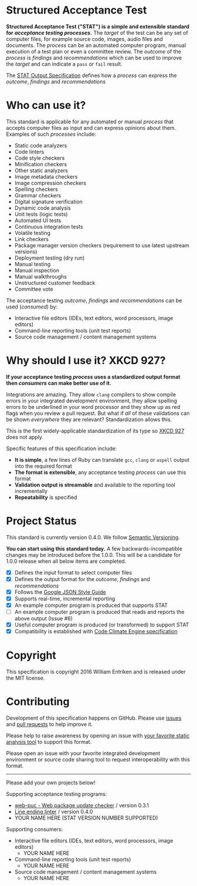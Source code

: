 # Structured Acceptance Test

**Structured Acceptance Test ("STAT") is a simple and extensible standard for *acceptance testing processes*.** The *target* of the test can be any set of computer files, for example source code, images, audio files and documents. The *process* can be an automated computer program, manual execution of a test plan or even a committee review. The *outcome* of the *process* is *findings* and *recommendations* which can be used to improve the *target* and can indicate a `pass` or `fail` result.

The [STAT Output Specification](Stat-Output.md) defines how a *process* can express the *outcome*, *findings* and *recommendations*

# Who can use it?

This standard is applicable for any automated or manual *process* that accepts computer files as input and can express opinions about them. Examples of such *processes* include:

 * Static code analyzers
  * Code linters
  * Code style checkers
  * Minification checkers
 * Other static analyzers
  * Image metadata checkers
  * Image compression checkers
  * Spelling checkers
  * Grammar checkers
  * Digital signature verification
 * Dynamic code analysis
  * Unit tests (logic tests)
  * Automated UI tests
  * Continuous integration tests
 * Volatile testing
  * Link checkers
  * Package manager version checkers (requirement to use latest upstream versions)
  * Deployment testing (dry run)
 * Manual testing
  * Manual inspection
  * Manual walkthroughs
  * Unstructured customer feedback
  * Committee vote

The acceptance testing *outcome*, *findings* and *recommendations* can be used (*consumed*) by:

 * Interactive file editors (IDEs, text editors, word processors, image editors)
 * Command-line reporting tools (unit test reports)
 * Source code management / content management systems

# Why should I use it? XKCD 927?

**If your acceptance testing *process* uses a standardized output format then *consumers* can make better use of it.**

Integrations are amazing. They allow `clang` compilers to show compile errors in your integrated development environment, they allow spelling errors to be underlined in your word processor and they show up as red flags when you review a pull request. But what if *all* of these validations can be shown *everywhere* they are relevant? Standardization allows this.

This is the first widely-applicable standardization of its type so [XKCD 927](https://xkcd.com/927/) does not apply.

Specific features of this specification include:

 * **It is simple**, a few lines of Ruby can translate `gcc`, `clang` or `aspell` output into the required format
 * **The format is extensible**, any acceptance testing *process* can use this format
 * **Validation output is streamable** and available to the reporting tool incrementally
 * **Repeatability** is specified

# Project Status

This standard is currently version 0.4.0. We follow [Semantic Versioning](http://semver.org/).

**You can start using this standard today.** A few backwards-incompatible changes may be introduced before the 1.0.0. This will be a candidate for 1.0.0 release when all below items are completed.

 - [x] Defines the input format to select computer files
 - [x] Defines the output format for the *outcome*, *findings* and *recommendations*
 - [x] Follows the [Google JSON Style Guide](https://google.github.io/styleguide/jsoncstyleguide.xml)
 - [x] Supports real-time, incremental reporting
 - [x] An example computer program is produced that supports STAT
 - [ ] An example computer program is produced that reads and reports the above output (Issue #6)
 - [x] Useful computer program is produced (or transformed) to support STAT
 - [x] Compatibility is established with [Code Climate Engine specification](https://github.com/codeclimate/spec)

# Copyright

This specification is copyright 2016 William Entriken and is released under the MIT license.

# Contributing

Development of this specification happens on GitHub. Please use [issues](https://github.com/fulldecent/structured-acceptance-test/issues) and [pull requests](https://github.com/fulldecent/structured-acceptance-test/pulls) to help improve it.

Please help to raise awareness by opening an issue with [your favorite static analysis tool](https://en.wikipedia.org/wiki/List_of_tools_for_static_code_analysis) to support this format.

Please open an issue with your favorite integrated development environment or source code sharing tool to request interoperability with this format.

-----

Please add your own projects below!

Supporting acceptance testing programs:

 * [web-puc - Web package update checker](https://github.com/fulldecent/web-puc) / version 0.3.1
 * [Line ending linter](https://github.com/mcandre/lili) / version 0.4.0
 * YOUR NAME HERE (STAT VERSION NUMBER SUPPORTED)

Supporting consumers:

 * Interactive file editors (IDEs, text editors, word processors, image editors)
   * YOUR NAME HERE
 * Command-line reporting tools (unit test reports)
   * YOUR NAME HERE
 * Source code management / content management systems
   * YOUR NAME HERE
